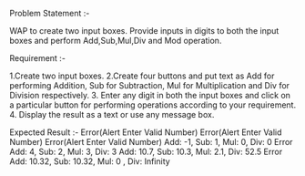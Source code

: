 Problem Statement :-

WAP to create two input boxes.
Provide inputs in digits to both the input boxes and perform Add,Sub,Mul,Div and Mod operation.

Requirement :- 

1.Create two input boxes. 
2.Create four buttons and put text as Add for performing Addition, Sub for Subtraction, Mul for Multiplication and Div for Division respectively.
3. Enter any digit in both the input boxes and click on a particular button for performing operations according to your requirement.
4. Display the result as a text or use any message box.

Expected Result :- 
Error(Alert Enter Valid Number)
Error(Alert Enter Valid Number)
Error(Alert Enter Valid Number)
Add: -1, Sub: 1, Mul: 0, Div: 0
Error
Add: 4, Sub: 2, Mul: 3, Div: 3
Add: 10.7, Sub: 10.3, Mul: 2.1, Div: 52.5
Error
Add: 10.32, Sub: 10.32, Mul: 0 , Div: Infinity
